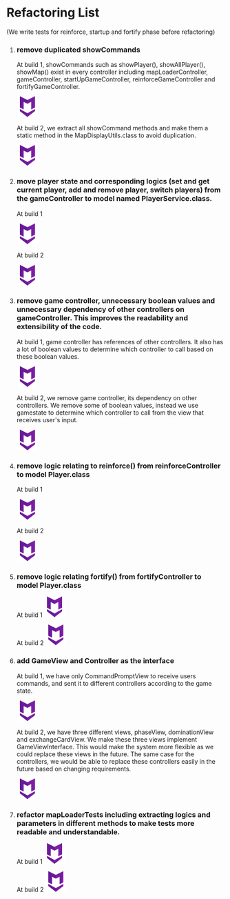 # Refactoring List
(We write tests for reinforce, startup and fortify phase before refactoring)

1. ### remove duplicated showCommands   
    At build 1, showCommands such as showPlayer(), showAllPlayer(), showMap() exist in every controller including mapLoaderController, gameController, startUpGameController, reinforceGameController and fortifyGameController.

    ![alt text](https://github.com/adam-p/markdown-here/raw/master/src/common/images/icon48.png "build two")

    At build 2, we extract all showCommand methods and make them a static method in the MapDisplayUtils.class to avoid duplication. 

    ![alt text](https://github.com/adam-p/markdown-here/raw/master/src/common/images/icon48.png "build two")


2. ### move player state and corresponding logics (set and get current player, add and remove player, switch players) from the gameController to model named PlayerService.class. 

    At build 1
    
    ![alt text](https://github.com/adam-p/markdown-here/raw/master/src/common/images/icon48.png "build two")

    At build 2

    ![alt text](https://github.com/adam-p/markdown-here/raw/master/src/common/images/icon48.png "build two")


3. ### remove game controller, unnecessary boolean values and unnecessary dependency of other controllers on gameController. This improves the readability and extensibility of the code. 
    
    At build 1, game controller has references of other controllers. It also has a lot of boolean values to determine which controller to call based on these boolean values. 
    
    ![alt text](https://github.com/adam-p/markdown-here/raw/master/src/common/images/icon48.png "build two")
    
    At build 2, we remove game controller, its dependency on other controllers. We remove some of boolean values, instead we  use gamestate to determine which controller to call from the view that receives user's input. 
    
    ![alt text](https://github.com/adam-p/markdown-here/raw/master/src/common/images/icon48.png "build two")

4. ### remove logic relating to reinforce() from reinforceController to model Player.class

    At build 1   

    ![alt text](https://github.com/adam-p/markdown-here/raw/master/src/common/images/icon48.png "build one")

    At build 2
    
    ![alt text](https://github.com/adam-p/markdown-here/raw/master/src/common/images/icon48.png "build one")


5. ### remove logic relating fortify() from fortifyController to model Player.class 
    At build 1
       ![alt text](https://github.com/adam-p/markdown-here/raw/master/src/common/images/icon48.png "build one")
       
    At build 2
       ![alt text](https://github.com/adam-p/markdown-here/raw/master/src/common/images/icon48.png "build one")
       

6.  ### add GameView and Controller as the interface
    At build 1, we have only CommandPromptView to receive users commands, and sent it to different controllers according to the game state. 

    ![alt text](https://github.com/adam-p/markdown-here/raw/master/src/common/images/icon48.png "build one")

    At build 2, we have three different views, phaseView, dominationView and exchangeCardView. We make these three views implement GameViewInterface. This would make the system more flexible as we could replace these views in the future. The same case for the controllers, we would be able to replace these controllers easily in the future based on changing requirements. 

     ![alt text](https://github.com/adam-p/markdown-here/raw/master/src/common/images/icon48.png "build one")

    
    
 7. ### refactor mapLoaderTests including extracting logics and parameters in different methods to make tests more readable and understandable.  
 
    At build 1
    ![alt text](https://github.com/adam-p/markdown-here/raw/master/src/common/images/icon48.png "build one")
    
    At build 2
    ![alt text](https://github.com/adam-p/markdown-here/raw/master/src/common/images/icon48.png "build one")
